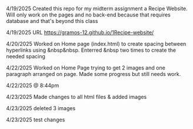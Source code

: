 4/19/2025 Created this repo for my midterm assignment a Recipe Website. Will only work on the pages and no back-end because that requires database and that's beyond this class

4/19/2025 URL https://gramos-12.github.io/1Recipe-website/

4/20/2025 Worked on Home page (index.html) to create spacing between hyperlinks using &nbsp&nbsp. Enterred &nbsp two times to create the needed spacing

4/22/2025 Worked on Home Page trying to get 2 images and one paragraph arranged on page. Made some progress but still needs work.

4/22/2025 @ 8:44pm

4/23/2025 Made changes to all html files & added images

4/23/2025 deleted 3 images

4/23/2025 test changes  